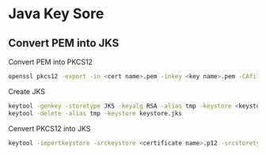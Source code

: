 # Java Key Sore

## Convert PEM into JKS

Convert PEM into PKCS12

```bash
openssl pkcs12 -export -in <cert name>.pem -inkey <key name>.pem -CAfile <CA name>.pem -out <certificate name>.p12 -name "<alias name>"
```

Create JKS

```bash
keytool -genkey -storetype JKS -keyalg RSA -alias tmp -keystore <keystore>.jks
keytool -delete -alias tmp -keystore keystore.jks
```

Cenvert PKCS12 into JKS

```bash
keytool -importkeystore -srckeystore <certificate name>.p12 -srcstoretype pkcs12 -destkeystore <keystore name>.jks
```
